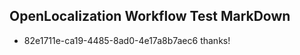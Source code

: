 ## OpenLocalization Workflow Test MarkDown
* 82e1711e-ca19-4485-8ad0-4e17a8b7aec6 thanks!

<!--HONumber=Jul16_HO2-->


